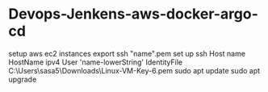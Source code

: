 # Devops-Jenkens-aws-docker-argo-cd
setup aws ec2 instances
export ssh "name".pem
set up ssh
Host name
    HostName ipv4
    User 'name-lowerString'
    IdentityFile C:\Users\sasa5\Downloads\Linux-VM-Key-6.pem
sudo apt update
sudo apt upgrade

    
  
